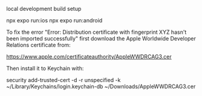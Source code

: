 local development build setup

npx expo run:ios
npx expo run:android


To fix the error "Error: Distribution certificate with fingerprint XYZ hasn't been imported successfully" first download the Apple Worldwide Developer Relations certificate from:

https://www.apple.com/certificateauthority/AppleWWDRCAG3.cer

Then install it to Keychain with:

security add-trusted-cert -d -r unspecified -k ~/Library/Keychains/login.keychain-db ~/Downloads/AppleWWDRCAG3.cer